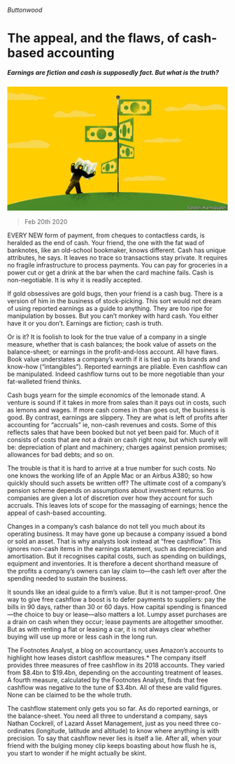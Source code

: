 ###### Buttonwood

# The appeal, and the flaws, of cash-based accounting 

##### Earnings are fiction and cash is supposedly fact. But what is the truth? 

![image](images/20200222_FND002_0.jpg) 

> Feb 20th 2020 

EVERY NEW form of payment, from cheques to contactless cards, is heralded as the end of cash. Your friend, the one with the fat wad of banknotes, like an old-school bookmaker, knows different. Cash has unique attributes, he says. It leaves no trace so transactions stay private. It requires no fragile infrastructure to process payments. You can pay for groceries in a power cut or get a drink at the bar when the card machine fails. Cash is non-negotiable. It is why it is readily accepted.

If gold obsessives are gold bugs, then your friend is a cash bug. There is a version of him in the business of stock-picking. This sort would not dream of using reported earnings as a guide to anything. They are too ripe for manipulation by bosses. But you can’t monkey with hard cash. You either have it or you don’t. Earnings are fiction; cash is truth.


Or is it? It is foolish to look for the true value of a company in a single measure, whether that is cash balances; the book value of assets on the balance-sheet; or earnings in the profit-and-loss account. All have flaws. Book value understates a company’s worth if it is tied up in its brands and know-how (“intangibles”). Reported earnings are pliable. Even cashflow can be manipulated. Indeed cashflow turns out to be more negotiable than your fat-walleted friend thinks.

Cash bugs yearn for the simple economics of the lemonade stand. A venture is sound if it takes in more from sales than it pays out in costs, such as lemons and wages. If more cash comes in than goes out, the business is good. By contrast, earnings are slippery. They are what is left of profits after accounting for “accruals” ie, non-cash revenues and costs. Some of this reflects sales that have been booked but not yet been paid for. Much of it consists of costs that are not a drain on cash right now, but which surely will be: depreciation of plant and machinery; charges against pension promises; allowances for bad debts; and so on.

The trouble is that it is hard to arrive at a true number for such costs. No one knows the working life of an Apple Mac or an Airbus A380; so how quickly should such assets be written off? The ultimate cost of a company’s pension scheme depends on assumptions about investment returns. So companies are given a lot of discretion over how they account for such accruals. This leaves lots of scope for the massaging of earnings; hence the appeal of cash-based accounting.

Changes in a company’s cash balance do not tell you much about its operating business. It may have gone up because a company issued a bond or sold an asset. That is why analysts look instead at “free cashflow”. This ignores non-cash items in the earnings statement, such as depreciation and amortisation. But it recognises capital costs, such as spending on buildings, equipment and inventories. It is therefore a decent shorthand measure of the profits a company’s owners can lay claim to—the cash left over after the spending needed to sustain the business.

It sounds like an ideal guide to a firm’s value. But it is not tamper-proof. One way to give free cashflow a boost is to defer payments to suppliers: pay the bills in 90 days, rather than 30 or 60 days. How capital spending is financed—the choice to buy or lease—also matters a lot. Lumpy asset purchases are a drain on cash when they occur; lease payments are altogether smoother. But as with renting a flat or leasing a car, it is not always clear whether buying will use up more or less cash in the long run.

The Footnotes Analyst, a blog on accountancy, uses Amazon’s accounts to highlight how leases distort cashflow measures.* The company itself provides three measures of free cashflow in its 2018 accounts. They varied from $8.4bn to $19.4bn, depending on the accounting treatment of leases. A fourth measure, calculated by the Footnotes Analyst, finds that free cashflow was negative to the tune of $3.4bn. All of these are valid figures. None can be claimed to be the whole truth.

The cashflow statement only gets you so far. As do reported earnings, or the balance-sheet. You need all three to understand a company, says Nathan Cockrell, of Lazard Asset Management, just as you need three co-ordinates (longitude, latitude and altitude) to know where anything is with precision. To say that cashflow never lies is itself a lie. After all, when your friend with the bulging money clip keeps boasting about how flush he is, you start to wonder if he might actually be skint.


